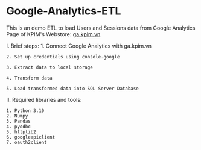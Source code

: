 # Google-Analytics-ETL

This is an demo ETL to load Users and Sessions data from Google Analytics Page of KPIM's Webstore: [ga.kpim.vn](https://ga.kpim.vn/).

I. Brief steps:
    1. Connect Google Analytics with ga.kpim.vn
    
    2. Set up credentials using console.google
    
    3. Extract data to local storage
    
    4. Transform data
    
    5. Load transformed data into SQL Server Database


II. Required libraries and tools:

    1. Python 3.10
    2. Numpy
    3. Pandas
    4. pyodbc
    5. httplib2
    6. googleapiclient
    7. oauth2client
